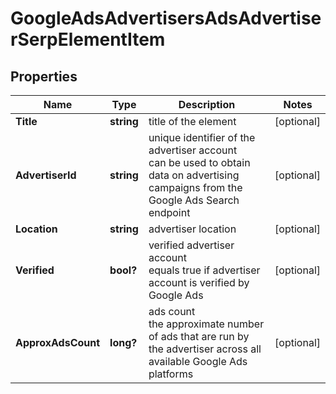 # GoogleAdsAdvertisersAdsAdvertiserSerpElementItem


## Properties

| Name | Type | Description | Notes |
|------------ | ------------- | ------------- | -------------|
**Title** | **string** | title of the element |[optional]|
**AdvertiserId** | **string** | unique identifier of the advertiser account<br>can be used to obtain data on advertising campaigns from the Google Ads Search endpoint |[optional]|
**Location** | **string** | advertiser location |[optional]|
**Verified** | **bool?** | verified advertiser account<br>equals true if advertiser account is verified by Google Ads |[optional]|
**ApproxAdsCount** | **long?** | ads count<br>the approximate number of ads that are run by the advertiser across all available Google Ads platforms |[optional]|